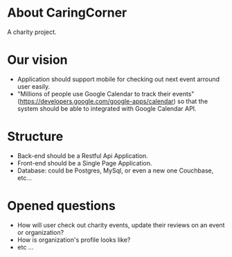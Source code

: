 # About CaringCorner
A charity project.

# Our vision
+ Application should support mobile for checking out next event arround user easily.
+ "Millions of people use Google Calendar to track their events" (https://developers.google.com/google-apps/calendar) so that the system should be able to integrated with Google Calendar API.

# Structure
+ Back-end should be a Restful Api Application.
+ Front-end should be a Single Page Application.
+ Database: could be Postgres, MySql, or even a new one Couchbase, etc...

# Opened questions
+ How will user check out charity events, update their reviews on an event or organization?
+ How is organization's profile looks like?
+ etc ...


